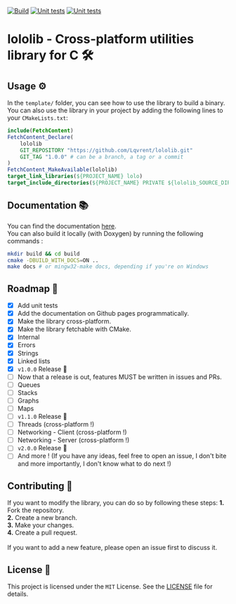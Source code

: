 [![Build](https://github.com/Lqvrent/lololib/actions/workflows/build.yml/badge.svg?branch=main)](https://github.com/Lqvrent/lololib/actions/workflows/build.yml) [![Unit tests](https://github.com/Lqvrent/lololib/actions/workflows/unit_tests.yml/badge.svg?branch=main)](https://github.com/Lqvrent/lololib/actions/workflows/unit_tests.yml) [![Unit tests](https://img.shields.io/badge/Code%20Coverage-100%25-success?style=flat)](https://github.com/Lqvrent/lololib/actions/workflows/unit_tests.yml)
# lololib - Cross-platform utilities library for C 🛠
## Usage ⚙️
In the `template/` folder, you can see how to use the library to build a binary.<br />
You can also use the library in your project by adding the following lines to your `CMakeLists.txt`:
```cmake
include(FetchContent)
FetchContent_Declare(
    lololib
    GIT_REPOSITORY "https://github.com/Lqvrent/lololib.git"
    GIT_TAG "1.0.0" # can be a branch, a tag or a commit
)
FetchContent_MakeAvailable(lololib)
target_link_libraries(${PROJECT_NAME} lolo)
target_include_directories(${PROJECT_NAME} PRIVATE ${lololib_SOURCE_DIR}/includes)
```
## Documentation 📚
You can find the documentation [here](https://lqvrent.github.io/lololib/). <br />
You can also build it locally (with Doxygen) by running the following commands :
```bash
mkdir build && cd build
cmake -DBUILD_WITH_DOCS=ON ..
make docs # or mingw32-make docs, depending if you're on Windows
```
## Roadmap 🎯
- [x] Add unit tests
- [x] Add the documentation on Github pages programmatically.
- [x] Make the library cross-platform.
- [x] Make the library fetchable with CMake.
- [x] Internal
- [x] Errors
- [x] Strings
- [x] Linked lists
- [x] `v1.0.0` Release 🚀
- [ ] Now that a release is out, features MUST be written in issues and PRs.
- [ ] Queues
- [ ] Stacks
- [ ] Graphs
- [ ] Maps
- [ ] `v1.1.0` Release 🚀
- [ ] Threads (cross-platform !)
- [ ] Networking - Client (cross-platform !)
- [ ] Networking - Server (cross-platform !)
- [ ] `v2.0.0` Release 🚀
- [ ] And more ! (If you have any ideas, feel free to open an issue, I don't bite and more importantly, I don't know what to do next !)
## Contributing 🤝
If you want to modify the library, you can do so by following these steps:
**1.** Fork the repository.<br />
**2.** Create a new branch.<br />
**3.** Make your changes.<br />
**4.** Create a pull request.<br /><br />
If you want to add a new feature, please open an issue first to discuss it.

## License 📜
This project is licensed under the `MIT` License. See the [LICENSE](/LICENSE) file for details.
